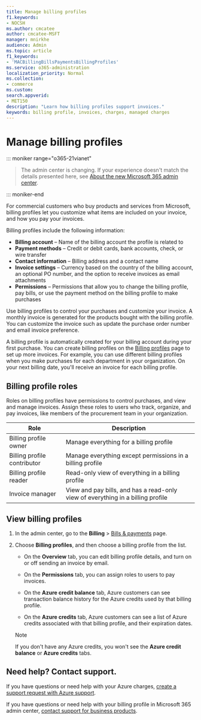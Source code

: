 ```yaml
---
title: Manage billing profiles
f1.keywords:
- NOCSH
ms.author: cmcatee
author: cmcatee-MSFT
manager: mnirkhe
audience: Admin
ms.topic: article
f1_keywords:
- 'MACBillingBillsPaymentsBillingProfiles'
ms.service: o365-administration
localization_priority: Normal
ms.collection:
- commerce
ms.custom:
search.appverid:
- MET150
description: "Learn how billing profiles support invoices."
keywords: billing profile, invoices, charges, managed charges
---
```


# Manage billing profiles

::: moniker range="o365-21vianet"

> The admin center is changing. If your experience doesn't match the details presented here, see 
[About the new Microsoft 365 admin center](https://docs.microsoft.com/microsoft-365/admin/microsoft-365-admin-center-preview?view=o365-21vianet).

::: moniker-end

For commercial customers who buy products and services from Microsoft, billing profiles let you customize what items are included on your invoice, and how you pay your invoices.

Billing profiles include the following information:

- **Billing account** &ndash; Name of the billing account the profile is related to
- **Payment methods** &ndash; Credit or debit cards, bank accounts, check, or wire transfer
- **Contact information** &ndash; Billing address and a contact name
- **Invoice settings** &ndash; Currency based on the country of the billing account, an optional PO number, and the option to receive invoices as email attachments
- **Permissions** &ndash; Permissions that allow you to change the billing profile, pay bills, or use the payment method on the billing profile to make purchases

Use billing profiles to control your purchases and customize your invoice. A monthly invoice is generated for the products bought with the
billing profile. You can customize the invoice such as update the purchase order number and email invoice preference.

A billing profile is automatically created for your billing account during your first purchase. You can create billing profiles on the
<a href="https://go.microsoft.com/fwlink/p/?linkid=2103629" target="_blank">Billing profiles</a> page to set up more invoices. For example, you can use different billing profiles when you make purchases for each
department in your organization. On your next billing date, you'll receive an invoice for each billing profile.

## Billing profile roles

Roles on billing profiles have permissions to control purchases, and view and manage invoices. Assign these roles to users who track, organize, and pay invoices, like members of the procurement team in your organization.

| Role                        	| Description                                                                     	|
|-----------------------------	|---------------------------------------------------------------------------------	|
| Billing profile owner       	| Manage everything for a billing profile                                         	|
| Billing profile contributor 	| Manage everything except permissions in a billing profile                       	|
| Billing profile reader      	| Read-only view of everything in a billing profile                               	|
| Invoice manager             	| View and pay bills, and has a read-only view of everything in a billing profile 	|

## View billing profiles

1. In the admin center, go to the **Billing** \> <a href="https://go.microsoft.com/fwlink/p/?linkid=848039" target="_blank">Bills & payments</a> page.

2. Choose **Billing profiles**, and then choose a billing profile from the list.

    - On the **Overview** tab, you can edit billing profile details, and turn on or off sending an invoice by email.

    - On the **Permissions** tab, you can assign roles to users to pay invoices.

    - On the **Azure credit balance** tab, Azure customers can see transaction balance history for the Azure credits used by that billing profile.

    - On the **Azure credits** tab, Azure customers can see a list of Azure credits associated with that billing profile, and their expiration dates.

    > [!NOTE]
    > If you don't have any Azure credits, you won't see the **Azure credit balance** or **Azure credits** tabs.

## Need help? Contact support.

If you have questions or need help with your Azure charges, <a href="https://portal.azure.com/#blade/Microsoft_Azure_Support/HelpAndSupportBlade/newsupportrequest" target="_blank">create a support request with Azure support</a>.

If you have questions or need help with your billing profile in Microsoft 365 admin center, [contact support for business products](https://docs.microsoft.com/office365/admin/contact-support-for-business-products).
